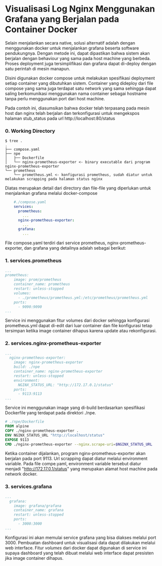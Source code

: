 # Visualisasi Log Nginx Menggunakan Grafana yang Berjalan pada Container Docker

Selain menjalankan secara native, solusi alternatif adalah dengan menggunakan docker untuk menjalankan grafana beserta software pendukungnya. Dengan metode ini, dapat dipastikan bahwa sistem akan berjalan dengan behaviour yang sama pada host machine yang berbeda. Proses deployment juga tersimplifikasi dan grafana dapat di-deploy dengan satu perintah di mesin manapun.

Disini digunakan docker compose untuk melakukan spesifikasi deployment setiap container yang dibutuhkan sistem. Container yang dideploy dari file compose yang sama juga terdapat satu network yang sama sehingga dapat saling berkomunikasi menggunakan nama container sebagai hostname tanpa perlu menggunakan port dari host machine.

Pada contoh ini, diasumsikan bahwa docker telah terpasang pada mesin host dan nginx telah berjalan dan terkonfigurasi untuk mengekspos halaman stub_status pada url http://localhost:80/status

### 0. Working Directory

```
$ tree .
.
├── compose.yaml
├── npe
│   ├── Dockerfile
│   └── nginx-prometheus-exporter <- binary executable dari program nginx-prometheus-exporter
└── prometheus
    └── prometheus.yml <- konfigurasi prometheus, sudah diatur untuk melakukan scrapping pada halaman status nginx
```

Diatas merupakan detail dari directory dan file-file yang diperlukan untuk menjalankan grafana melalui docker-compose 

```yaml
    #./compose.yaml
    services:
      prometheus:
        ...
      nginx-prometheus-exporter:
        ... 
      grafana:
        ...
```

File compose.yaml terdiri dari service prometheus, nginx-prometheus-exporter, dan grafana yang detailnya adalah sebagai berikut:

### 1. services.prometheus
```yaml
...
prometheus:
    image: prom/prometheus
    container_name: prometheus
    restart: unless-stopped 
    volumes:
      - ./prometheus/prometheus.yml:/etc/prometheus/prometheus.yml
    ports:
      - 9090:9090
...
```

Service ini menggunakan fitur volumes dari docker sehingga konfigurasi prometheus.yml dapat di-edit dari luar container dan file konfigurasi tetap tersimpan ketika image container dihapus karena update atau rekonfigurasi.

### 2. services.nginx-prometheus-exporter

```yaml
...
  nginx-prometheus-exporter:
    image: nginx-prometheus-exporter
    build: ./npe
    container_name: nginx-prometheus-exporter
    restart: unless-stopped
    environment:
      NGINX_STATUS_URL: "http://172.17.0.1/status"
    ports:
      - 9113:9113
...
```
Service ini menggunakan image yang di-build berdasarkan spesifikasi Dockerfile yang terdapat pada direktori ./npe.
```Dockerfile
# ./npe/Dockerfile
FROM alpine
COPY ./nginx-prometheus-exporter .
ENV NGINX_STATUS_URL "http://localhost/status"
EXPOSE 9113
CMD ./nginx-prometheus-exporter --nginx.scrape-uri=$NGINX_STATUS_URL
```
Ketika container dijalankan, program nginx-prometheus-exporter akan berjalan pada port 9113. Url scrapping dapat diatur melalui environment variable. Pada file compe.yaml, environment variable tersebut diatur menjadi "http://172.17.0.1/status" yang merupakan alamat host machine pada network docker.

### 3. services.grafana
```yaml
...
  grafana:
    image: grafana/grafana
    container_name: grafana
    restart: unless-stopped
    ports:
      - 3000:3000
...
```
Konfigurasi ini akan memulai service grafana yang bisa diakses melalui port 3000. Pembuatan dashboard untuk visualisasi data dapat dilakukan melalui web interface. Fitur *volumes* dari docker dapat digunakan di service ini supaya dashboard yang telah dibuat melalui web interface dapat presisten jika image container dihapus.
